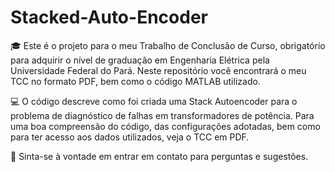 # Stacked-Auto-Encoder
🎓 Este é o projeto para o meu Trabalho de Conclusão de Curso, obrigatório para adquirir o nível de graduação em Engenharia Elétrica pela Universidade Federal do Pará. Neste repositório você encontrará o meu TCC no formato PDF, bem como o código MATLAB utilizado.

💻 O código descreve como foi criada uma Stack Autoencoder para o problema de diagnóstico de falhas em transformadores de potência. Para uma boa compreensão do código, das configurações adotadas, bem como para ter acesso aos dados utilizados, veja o TCC em PDF.

📧 Sinta-se à vontade em entrar em contato para perguntas e sugestões.
